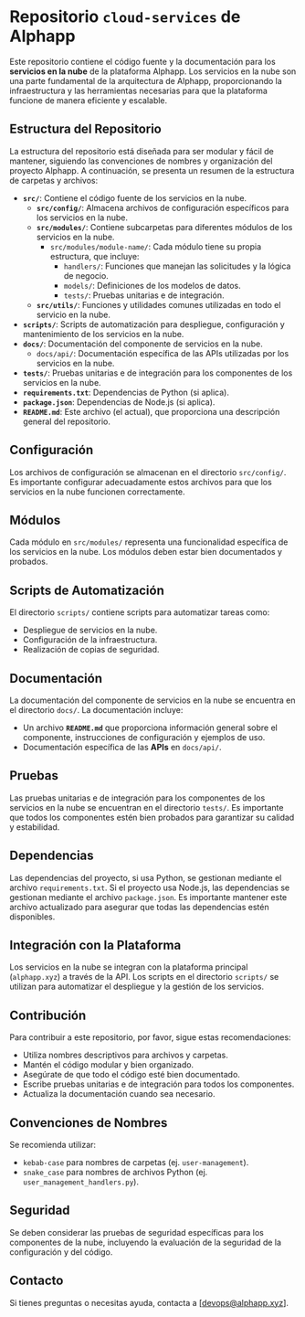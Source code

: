 # Repositorio `cloud-services` de Alphapp

Este repositorio contiene el código fuente y la documentación para los **servicios en la nube** de la plataforma Alphapp. Los servicios en la nube son una parte fundamental de la arquitectura de Alphapp, proporcionando la infraestructura y las herramientas necesarias para que la plataforma funcione de manera eficiente y escalable.

## Estructura del Repositorio

La estructura del repositorio está diseñada para ser modular y fácil de mantener, siguiendo las convenciones de nombres y organización del proyecto Alphapp. A continuación, se presenta un resumen de la estructura de carpetas y archivos:

*   **`src/`**: Contiene el código fuente de los servicios en la nube.
    *   **`src/config/`**: Almacena archivos de configuración específicos para los servicios en la nube.
    *   **`src/modules/`**: Contiene subcarpetas para diferentes módulos de los servicios en la nube.
        *   `src/modules/module-name/`: Cada módulo tiene su propia estructura, que incluye:
            *   `handlers/`: Funciones que manejan las solicitudes y la lógica de negocio.
            *   `models/`: Definiciones de los modelos de datos.
            *   `tests/`: Pruebas unitarias e de integración.
    *   **`src/utils/`**: Funciones y utilidades comunes utilizadas en todo el servicio en la nube.
*   **`scripts/`**: Scripts de automatización para despliegue, configuración y mantenimiento de los servicios en la nube.
*   **`docs/`**: Documentación del componente de servicios en la nube.
    *   `docs/api/`: Documentación específica de las APIs utilizadas por los servicios en la nube.
*   **`tests/`**: Pruebas unitarias e de integración para los componentes de los servicios en la nube.
*   **`requirements.txt`**: Dependencias de Python (si aplica).
*    **`package.json`**: Dependencias de Node.js (si aplica).
*   **`README.md`**: Este archivo (el actual), que proporciona una descripción general del repositorio.

## Configuración

Los archivos de configuración se almacenan en el directorio `src/config/`. Es importante configurar adecuadamente estos archivos para que los servicios en la nube funcionen correctamente.

## Módulos

Cada módulo en `src/modules/` representa una funcionalidad específica de los servicios en la nube. Los módulos deben estar bien documentados y probados.

## Scripts de Automatización

El directorio `scripts/` contiene scripts para automatizar tareas como:

*   Despliegue de servicios en la nube.
*   Configuración de la infraestructura.
*   Realización de copias de seguridad.

## Documentación

La documentación del componente de servicios en la nube se encuentra en el directorio `docs/`. La documentación incluye:

*   Un archivo **`README.md`** que proporciona información general sobre el componente, instrucciones de configuración y ejemplos de uso.
*   Documentación específica de las **APIs** en `docs/api/`.

## Pruebas

Las pruebas unitarias e de integración para los componentes de los servicios en la nube se encuentran en el directorio `tests/`. Es importante que todos los componentes estén bien probados para garantizar su calidad y estabilidad.

## Dependencias

Las dependencias del proyecto, si usa Python, se gestionan mediante el archivo `requirements.txt`. Si el proyecto usa Node.js, las dependencias se gestionan mediante el archivo `package.json`. Es importante mantener este archivo actualizado para asegurar que todas las dependencias estén disponibles.

## Integración con la Plataforma

Los servicios en la nube se integran con la plataforma principal (`alphapp.xyz`) a través de la API. Los scripts en el directorio `scripts/` se utilizan para automatizar el despliegue y la gestión de los servicios.

## Contribución

Para contribuir a este repositorio, por favor, sigue estas recomendaciones:

*   Utiliza nombres descriptivos para archivos y carpetas.
*   Mantén el código modular y bien organizado.
*   Asegúrate de que todo el código esté bien documentado.
*   Escribe pruebas unitarias e de integración para todos los componentes.
*   Actualiza la documentación cuando sea necesario.

## Convenciones de Nombres

Se recomienda utilizar:

*   `kebab-case` para nombres de carpetas (ej. `user-management`).
*   `snake_case` para nombres de archivos Python (ej. `user_management_handlers.py`).

## Seguridad

Se deben considerar las pruebas de seguridad específicas para los componentes de la nube, incluyendo la evaluación de la seguridad de la configuración y del código.

## Contacto

Si tienes preguntas o necesitas ayuda, contacta a [devops@alphapp.xyz].
